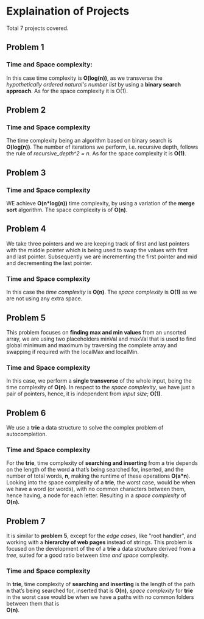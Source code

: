 # Explaination of Projects
Total 7 projects covered. 

## Problem 1

### Time and Space complexity:
In this case time complexity is __O(log(n))__, as we transverse the _hypothetically ordered natural's number list_ by 
using a __binary search approach__. As for the space complexity it is O(1).

## Problem 2

### Time and Space complexity
The time complexity being an algorithm based on binary search is __O(log(n))__.  The number of iterations we perform,
i.e. recursive depth, follows the rule of _recursive_depth^2 = n_. As for the space complexity it is __O(1)__.

## Problem 3

### Time and Space complexity 
WE achieve  __O(n*log(n))__ time complexity, by using a variation of the __merge sort__ algorithm. 
The space complexity is of __O(n)__.

## Problem 4
We take three pointers and we are keeping track of first and last pointers with the middle pointer which is being used to swap the values with first and last pointer.
Subsequently we are incrementing the first pointer and mid and decrementing the last pointer. 

### Time and Space complexity
In this case the _time complexity_ is __O(n)__. The _space complexity_ is  __O(1)__ as we are not using any extra space.

## Problem 5
This problem focuses on __finding max and min values__ from an unsorted array, we are using two placeholders minVal and maxVal that is used to find global minimum 
and maximum by traversing the complete array and swapping if required with the localMax and localMin. 

### Time and Space complexity
In this case, we perform a __single transverse__ of the whole input, being the time complexity of __O(n)__. In respect 
to the _space complexity_, we have just a pair of pointers, hence, it is independent from _input size_; __O(1)__.

## Problem 6
We use a __trie__ a data structure to solve the complex problem of autocompletion.

### Time and Space complexity
For the __trie__, time complexity of **searching and inserting** from a trie depends on the length of the word **a** 
that’s being searched for, inserted, and the number of total words, **n**, making the runtime of these operations
 __O(a*n__). Looking into the space complexity of a __trie__, the worst case, would be when we have a word (or words),
 with no common characters between them, hence having, a node for each letter. Resulting in a _space complexity_ of 
 __O(n)__.

## Problem 7 
It is similar to __problem 5__, except for the _edge cases_, like "root handler", and working with a __hierarchy of 
web pages__ instead of strings. This problem is focused on the development of the of a __trie__ a data structure 
derived from a _tree_, suited for a good ratio between _time and space_ complexity.

### Time and Space complexity
In __trie__, time complexity of **searching and inserting** is the length of the path **n**
that’s being searched for, inserted that is __O(n)__, _space complexity_ for __trie__ in the worst case would be when we have a paths with no common folders between them that is  
__O(n)__.
